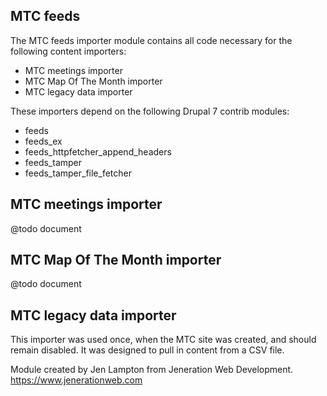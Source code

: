 MTC feeds
----------

The MTC feeds importer module contains all code necessary for the following
content importers:

  * MTC meetings importer
  * MTC Map Of The Month importer
  * MTC legacy data importer

These importers depend on the following Drupal 7 contrib modules:

  * feeds
  * feeds_ex
  * feeds_httpfetcher_append_headers
  * feeds_tamper
  * feeds_tamper_file_fetcher


MTC meetings importer
----------------------
@todo document


MTC Map Of The Month importer
------------------------------
@todo document


MTC legacy data importer
-------------------------
This importer was used once, when the MTC site was created, and should remain
disabled. It was designed to pull in content from a CSV file.


Module created by Jen Lampton from Jeneration Web Development.
https://www.jenerationweb.com
